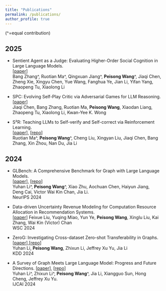 ```yaml
---
title: "Publications"
permalink: /publications/
author_profile: true
---
```

(^=equal contribution)
##  2025
* Sentient Agent as a Judge: Evaluating Higher-Order Social Cognition in Large Language Models. <br>
[[paper](https://arxiv.org/abs/2505.02847)]<br>
Bang Zhang^, Ruotian Ma^, Qingxuan Jiang^, **Peisong Wang**^, Jiaqi Chen, Zheng Xie, Xingyu Chen, Yue Wang, Fanghua Ye, Jian Li, Yifan Yang, Zhaopeng Tu, Xiaolong Li

* SPC: Evolving Self-Play Critic via Adversarial Games for LLM Reasoning. <br>
[[paper](https://arxiv.org/abs/2504.19162)]<br>
Jiaqi Chen, Bang Zhang, Ruotian Ma, **Peisong Wang**, Xiaodan Liang, Zhaopeng Tu, Xiaolong Li, Kwan-Yee K. Wong

* S²R: Teaching LLMs to Self-verify and Self-correct via Reinforcement Learning. <br>
[[paper](https://arxiv.org/abs/2502.12853)], [[repo](https://github.com/NineAbyss/S2R)] <br>
Ruotian Ma^, **Peisong Wang**^, Cheng Liu, Xingyan Liu, Jiaqi Chen, Bang Zhang, Xin Zhou, Nan Du, Jia Li

##  2024

* GLBench: A Comprehensive Benchmark for Graph with Large Language Models. <br>
[[paper](https://arxiv.org/abs/2407.07457)], [[repo](https://github.com/NineAbyss/GLBench)] <br>
Yuhan Li^, **Peisong Wang**^, Xiao Zhu, Aochuan Chen, Haiyun Jiang, Deng Cai, Victor Wai Kin Chan, Jia Li. <br>
NeurIPS 2024 <br>

* Data-driven Uncertainty Revenue Modeling for Computation Resource Allocation in Recommendation Systems. <br>
[[paper](https://dl.acm.org/doi/10.5555/3712729.3712782)]
Feixue Liu, Yuqing Miao, Yun Ye, **Peisong Wang**, Xinglu Liu, Kai Zhang, Wai Kin (Victor) Chan <br>
WSC 2024 <br>

* ZeroG: Investigating Cross-dataset Zero-shot Transferability in Graphs. [[paper](https://arxiv.org/abs/2402.11235)],[[repo](https://github.com/NineAbyss/ZeroG)] <br>
Yuhan Li, **Peisong Wang**, Zhixun Li, Jeffrey Xu Yu, Jia Li <br>
KDD 2024 <br>

* A Survey of Graph Meets Large Language Model: Progress and Future Directions. [[paper](https://arxiv.org/abs/2311.12399)], [[repo](https://github.com/yhLeeee/Awesome-LLMs-in-Graph-tasks)] <br>
Yuhan Li^, Zhixun Li^, **Peisong Wang**^, Jia Li, Xiangguo Sun, Hong Cheng, Jeffrey Xu Yu. <br>
IJCAI 2024 <br>
